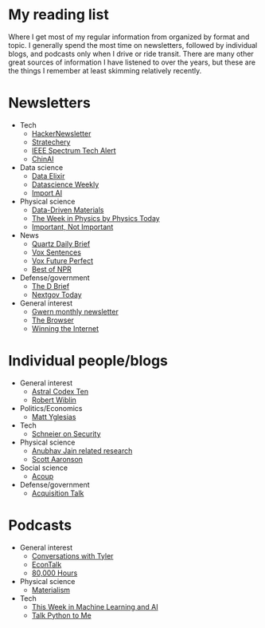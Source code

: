 # My reading list
Where I get most of my regular information from organized by format and topic. I generally spend the most time on newsletters, followed by individual blogs, and podcasts only when I drive or ride transit. There are many other great sources of information I have listened to over the years, but these are the things I remember at least skimming relatively recently. 

# Newsletters
* Tech
    * [HackerNewsletter](https://hackernewsletter.com/)
    * [Stratechery](https://stratechery.com/)
    * [IEEE Spectrum Tech Alert](https://engage.ieee.org/IEEE-Spectrum-Newsletters-Sign-Up.html)
    * [ChinAI](https://chinai.substack.com/)
* Data science
    * [Data Elixir](https://dataelixir.com/)
    * [Datascience Weekly](https://www.datascienceweekly.org/)
    * [Import AI](https://jack-clark.net/)
* Physical science
    * [Data-Driven Materials](https://citrine.io/success/newsletters/)
    * [The Week in Physics by Physics Today](https://physics.aps.org/)
    * [Important, Not Important](https://www.importantnotimportant.com/)
* News
    * [Quartz Daily Brief](https://qz.com/emails/daily-brief/)
    * [Vox Sentences](https://www.vox.com/pages/newsletters)
    * [Vox Future Perfect](https://www.vox.com/pages/newsletters)
    * [Best of NPR](https://www.npr.org/newsletter/best-of-npr)
* Defense/government
    * [The D Brief](https://www.defenseone.com/newsletters/)
    * [Nextgov Today](https://www.nextgov.com/newsletters/)
* General interest
    * [Gwern monthly newsletter](https://gwern.substack.com/)
    * [The Browser](https://thebrowser.com/)
    * [Winning the Internet](https://pudding.cool/projects/newsletter/)
    
# Individual people/blogs
* General interest
    * [Astral Codex Ten](https://astralcodexten.substack.com/)
    * [Robert Wiblin](http://www.robwiblin.com/)
* Politics/Economics
    * [Matt Yglesias](https://www.slowboring.com/)
* Tech
    * [Schneier on Security](https://www.schneier.com/)
* Physical science
    * [Anubhav Jain related research](https://scholar.google.com/citations?user=IKUUbNwAAAAJ&hl=en)
    * [Scott Aaronson](https://www.scottaaronson.com/blog/)
* Social science
    * [Acoup](https://acoup.blog/)
* Defense/government
    * [Acquisition Talk](https://acquisitiontalk.com)
    
# Podcasts
* General interest
    * [Conversations with Tyler](https://conversationswithtyler.com/)
    * [EconTalk](https://www.econtalk.org/)
    * [80,000 Hours](https://80000hours.org/podcast/)
* Physical science
    * [Materialism](https://materialismpodcast.com/)
* Tech
    * [This Week in Machine Learning and AI](https://twimlai.com/)
    * [Talk Python to Me](https://talkpython.fm/)

